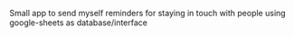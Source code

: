 Small app to send myself reminders for staying in touch with people using google-sheets as database/interface